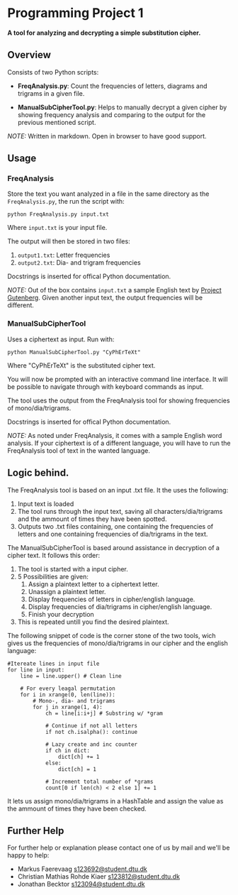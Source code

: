 Programming Project 1
=====================

**A tool for analyzing and decrypting a simple substitution cipher.**

## Overview

Consists of two Python scripts:

 * **FreqAnalysis.py**: Count the frequencies of letters, diagrams and
     trigrams in a given file.

 * **ManualSubCipherTool.py**: Helps to manually decrypt a given
     cipher by showing frequency analysis and comparing to the output
     for the previous mentioned script.

*NOTE:* Written in markdown. Open in browser to have good support. 
## Usage

### FreqAnalysis

Store the text you want analyzed in a file in the
same directory as the `FreqAnalysis.py`, the run the script with:

    python FreqAnalysis.py input.txt
    
Where `input.txt` is your input file.
    
The output will then be stored in two files:

 1. `output1.txt`: Letter frequencies
 2. `output2.txt`: Dia- and trigram frequencies

Docstrings is inserted for offical Python documentation.
 
*NOTE:* Out of the box contains `input.txt` a sample English text by
 [Project Gutenberg](www.gutenberg.org). Given another input text, the
 output frequencies will be different.
 
### ManualSubCipherTool

Uses a ciphertext as input. Run with:

    python ManualSubCipherTool.py "CyPhErTeXt"

Where "CyPhErTeXt" is the substituted cipher text.
    
You will now be prompted with an interactive command line interface.
It will be possible to navigate through with keyboard commands as input.

The tool uses the output from the FreqAnalysis tool for showing
frequencies of mono/dia/trigrams.

Docstrings is inserted for offical Python documentation.

*NOTE:* As noted under FreqAnalysis, it comes with a sample English
 word analysis. If your ciphertext is of a different language, you
 will have to run the FreqAnalysis tool of text in the wanted language.


## Logic behind.

The FreqAnalysis tool is based on an input .txt file. It the uses the following:

1. Input text is loaded
2. The tool runs through the input text, saving all characters/dia/trigrams and the ammount of times they have been spotted.
3. Outputs two .txt files containing, one containing the frequencies of letters and one containing frequencies of dia/trigrams in the text.

The ManualSubCipherTool is based around assistance in decryption of a cipher text. It follows this order:

1. The tool is started with a input cipher.
2. 5 Possibilities are given:
    1. Assign a plaintext letter to a ciphertext letter.
    2. Unassign a plaintext letter.
    3. Display frequencies of letters in cipher/english language.
    4. Display frequencies of dia/trigrams in cipher/english language.
    5. Finish your decryption
3. This is repeated untill you find the desired plaintext.

The following snippet of code is the corner stone of the two tools, wich gives us the frequencies of mono/dia/trigrams in our cipher and the english language:

    #Itereate lines in input file
    for line in input:
        line = line.upper() # Clean line

        # For every leagal permutation
        for i in xrange(0, len(line)):
            # Mono-, dia- and trigrams
            for j in xrange(1, 4):
                ch = line[i:i+j] # Substring w/ *gram

                # Continue if not all letters
                if not ch.isalpha(): continue 

                # Lazy create and inc counter
                if ch in dict:
                    dict[ch] += 1
                else:
                    dict[ch] = 1

                # Increment total number of *grams
                count[0 if len(ch) < 2 else 1] += 1

It lets us assign mono/dia/trigrams in a HashTable and assign the value as the ammount of times they have been checked.

## Further Help

For further help or explanation please contact one of us by mail and
we'll be happy to help:

 * Markus Faerevaag [s123692@student.dtu.dk](mailto:s123692@student.dtu.dk)
 * Christian Mathias Rohde Kiaer [s123812@student.dtu.dk](mailto:s123812@student.dtu.dk)
 * Jonathan Becktor [s123094@student.dtu.dk](mailto:s123094@student.dtu.dk)
